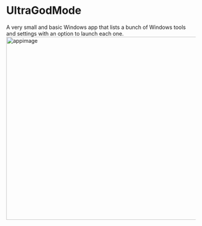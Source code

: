 # UltraGodMode
A very small and basic Windows app that lists a bunch of Windows tools and settings with an option to launch each one.
<img width="803" height="486" alt="appimage" src="https://github.com/user-attachments/assets/98eee553-0db2-48b2-ad0e-595854b17eb0" />
